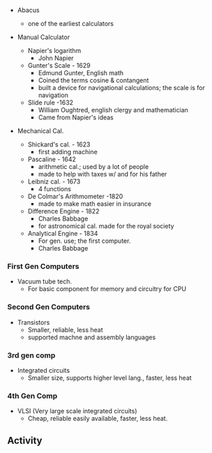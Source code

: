- Abacus
	- one of the earliest calculators

- Manual Calculator
	- Napier's logarithm
		- John Napier
	- Gunter's Scale - 1629
		- Edmund Gunter, English math
		- Coined the terms cosine & contangent
		- built a device for navigational calculations; the scale is for navigation
	- Slide rule -1632
		- William Oughtred, english clergy and mathematician
		- Came from Napier's ideas
- Mechanical Cal.
	- Shickard's cal. - 1623
		- first adding machine
	- Pascaline - 1642
		- arithmetic cal.; used by a lot of people
		- made to help with taxes w/ and for his father
	- Leibniz cal. - 1673
		- 4 functions 
	- De Colmar's Arithmometer -1820
		- made to make math easier in insurance 
	- Difference Engine - 1822
		- Charles Babbage
		- for astronomical cal. made for the royal society
	- Analytical Engine - 1834
		- For gen. use; the first computer.
		- Charles Babbage

### First Gen Computers
- Vacuum tube tech.
	- For basic component for memory and circuitry for CPU

### Second Gen Computers
- Transistors
	- Smaller, reliable, less heat
	- supported machne and assembly languages
### 3rd gen comp
- Integrated circuits
	- Smaller size, supports higher level lang., faster, less heat

### 4th Gen Comp
- VLSI (Very large scale integrated circuits)
	- Cheap, reliable easily available, faster, less heat.

## Activity
